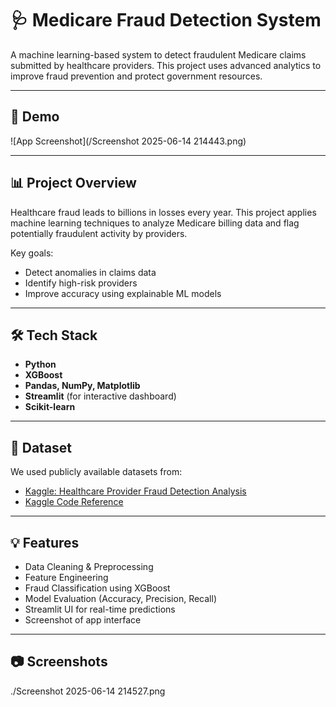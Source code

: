 # 🩺 Medicare Fraud Detection System

A machine learning-based system to detect fraudulent Medicare claims submitted by healthcare providers. This project uses advanced analytics to improve fraud prevention and protect government resources.

---

## 🚀 Demo

![App Screenshot](/Screenshot 2025-06-14 214443.png)
 

---

## 📊 Project Overview

Healthcare fraud leads to billions in losses every year. This project applies machine learning techniques to analyze Medicare billing data and flag potentially fraudulent activity by providers.

Key goals:
- Detect anomalies in claims data
- Identify high-risk providers
- Improve accuracy using explainable ML models

---

## 🛠️ Tech Stack

- **Python**
- **XGBoost**
- **Pandas, NumPy, Matplotlib**
- **Streamlit** (for interactive dashboard)
- **Scikit-learn**

---

## 📁 Dataset

We used publicly available datasets from:
- [Kaggle: Healthcare Provider Fraud Detection Analysis](https://www.kaggle.com/datasets/rohitrox/healthcare-provider-fraud-detection-analysis)
- [Kaggle Code Reference](https://www.kaggle.com/code/rajesh2609/medicare-provider-fraud-detection)

---

## 💡 Features

- Data Cleaning & Preprocessing
- Feature Engineering
- Fraud Classification using XGBoost
- Model Evaluation (Accuracy, Precision, Recall)
- Streamlit UI for real-time predictions
- Screenshot of app interface

---

## 📷 Screenshots

./Screenshot 2025-06-14 214527.png
